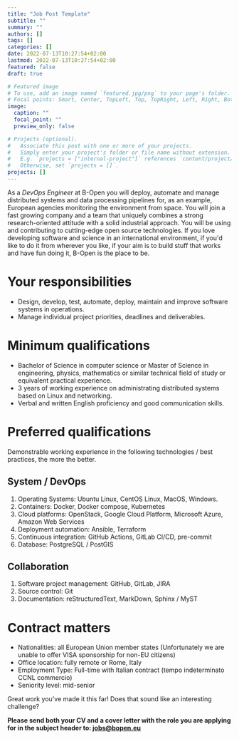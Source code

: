 ```yaml
---
title: "Job Post Template"
subtitle: ""
summary: ""
authors: []
tags: []
categories: []
date: 2022-07-13T10:27:54+02:00
lastmod: 2022-07-13T10:27:54+02:00
featured: false
draft: true

# Featured image
# To use, add an image named `featured.jpg/png` to your page's folder.
# Focal points: Smart, Center, TopLeft, Top, TopRight, Left, Right, BottomLeft, Bottom, BottomRight.
image:
  caption: ""
  focal_point: ""
  preview_only: false

# Projects (optional).
#   Associate this post with one or more of your projects.
#   Simply enter your project's folder or file name without extension.
#   E.g. `projects = ["internal-project"]` references `content/project/deep-learning/index.md`.
#   Otherwise, set `projects = []`.
projects: []
---
```


As a <!---
job title
-->
_DevOps Engineer_
at B-Open you will <!---
job short description
-->
deploy, automate and manage distributed systems and data processing pipelines for, as an example, European agencies monitoring the environment from space. <!---
common foreword
-->
You will join a fast growing company and
a team that uniquely combines a strong research-oriented attitude with a solid industrial approach. You will be using and contributing to cutting-edge open source technologies.
If you love developing software and science in an international environment,
if you'd like to do it from wherever you like,
if your aim is to build stuff that works and have fun doing it,
B-Open is the place to be.

<!---
job long description
-->

# Your responsibilities

* Design, develop, test, automate, deploy, maintain and improve software systems in operations.
* Manage individual project priorities, deadlines and deliverables.


# Minimum qualifications

* Bachelor of Science in computer science or Master of Science in engineering, physics, mathematics or similar technical field of study or equivalent practical experience.
* 3 years of working experience on administrating distributed systems based on Linux and networking.
* Verbal and written English proficiency and good communication skills.

# Preferred qualifications

Demonstrable working experience in the following technologies / best practices, the more the better.

## System / DevOps

1. Operating Systems: Ubuntu Linux, CentOS Linux, MacOS, Windows.
1. Containers: Docker, Docker compose, Kubernetes
1. Cloud platforms: OpenStack, Google Cloud Platform, Microsoft Azure, Amazon Web Services
1. Deployment automation: Ansible, Terraform 
1. Continuous integration: GitHub Actions, GitLab CI/CD, pre-commit
1. Database: PostgreSQL / PostGIS

## Collaboration

1. Software project management: GitHub, GitLab, JIRA
1. Source control: Git
1. Documentation: reStructuredText, MarkDown, Sphinx / MyST

# Contract matters

<!---
common closing
-->

* Nationalities: all European Union member states (Unfortunately we are unable to offer VISA sponsorship for non-EU citizens)
* Office location: fully remote or Rome, Italy
* Employment Type: Full-time with Italian contract (tempo indeterminato CCNL commercio)
* Seniority level: mid-senior

Great work you've made it this far!
Does that sound like an interesting challenge?

**Please send both your CV and a cover letter with the role you are applying for in the subject header to: jobs@bopen.eu**
